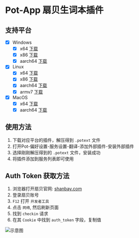 # Pot-App 扇贝生词本插件

## 支持平台

- [x] Windows
  - [x] x64 [下载](https://gh.pylogmon.com/https://github.com/pot-app/pot-app-collection-plugin-shanbay/releases/latest/download/x86_64-pc-windows-msvc.zip)
  - [x] x86 [下载](https://gh.pylogmon.com/https://github.com/pot-app/pot-app-collection-plugin-shanbay/releases/latest/download/i686-pc-windows-msvc.zip)
  - [x] aarch64 [下载](https://gh.pylogmon.com/https://github.com/pot-app/pot-app-collection-plugin-shanbay/releases/latest/download/aarch64-pc-windows-msvc.zip)
- [x] Linux
  - [x] x64 [下载](https://gh.pylogmon.com/https://github.com/pot-app/pot-app-collection-plugin-shanbay/releases/latest/download/x86_64-unknown-linux-gnu.zip)
  - [x] x86 [下载](https://gh.pylogmon.com/https://github.com/pot-app/pot-app-collection-plugin-shanbay/releases/latest/download/i686-unknown-linux-gnu.zip)
  - [x] aarch64 [下载](https://gh.pylogmon.com/https://github.com/pot-app/pot-app-collection-plugin-shanbay/releases/latest/download/aarch64-unknown-linux-gnu.zip)
  - [x] armv7 [下载](https://gh.pylogmon.com/https://github.com/pot-app/pot-app-collection-plugin-shanbay/releases/latest/download/armv7-unknown-linux-gnueabihf.zip)
- [x] MacOS
  - [x] x64 [下载](https://gh.pylogmon.com/https://github.com/pot-app/pot-app-collection-plugin-shanbay/releases/latest/download/x86_64-apple-darwin.zip)
  - [x] aarch64 [下载](https://gh.pylogmon.com/https://github.com/pot-app/pot-app-collection-plugin-shanbay/releases/latest/download/aarch64-apple-darwin.zip)

## 使用方法

1. 下载对应平台的插件，解压得到 `.potext` 文件
2. 打开Pot-偏好设置-服务设置-翻译-添加外部插件-安装外部插件
3. 选择刚刚解压得到的 `.potext` 文件，安装成功
4. 将插件添加到服务列表即可使用

## Auth Token 获取方法

1. 浏览器打开扇贝官网: [shanbay.com](https://shanbay.com)
2. 登录扇贝账号
3. `F12` 打开 `开发者工具`
4. 点击 `网络`, 然后刷新页面
5. 找到 `checkin` 请求
6. 在其 `Cookie` 中找到 `auth_token` 字段，复制值

![示意图](./devtools.png)
